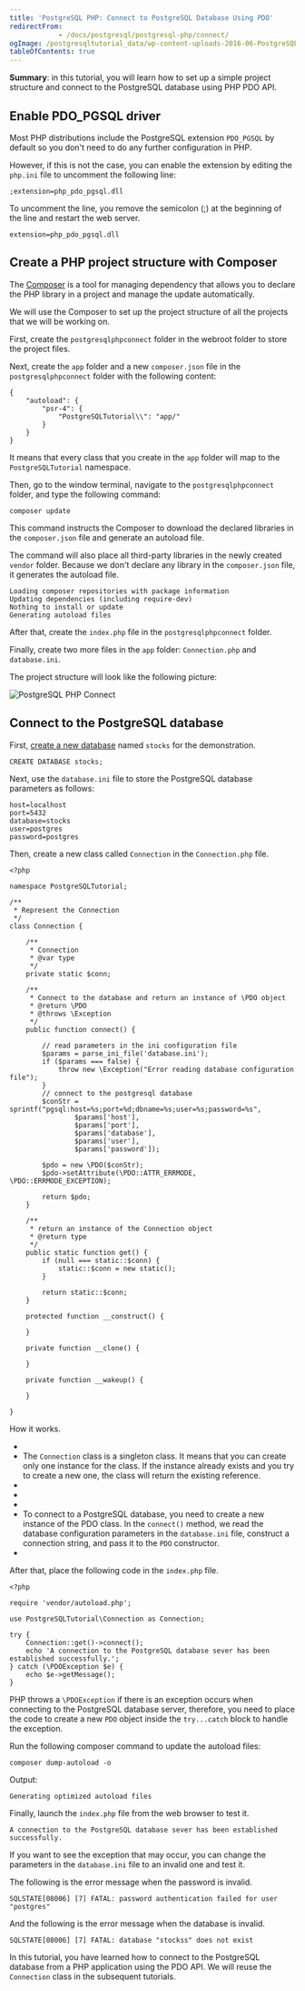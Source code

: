 ```yaml
---
title: 'PostgreSQL PHP: Connect to PostgreSQL Database Using PDO'
redirectFrom: 
            - /docs/postgresql/postgresql-php/connect/
ogImage: /postgresqltutorial_data/wp-content-uploads-2016-06-PostgreSQL-PHP-Connect.png
tableOfContents: true
---
```



**Summary**: in this tutorial, you will learn how to set up a simple project structure and connect to the PostgreSQL database using PHP PDO API.





## Enable PDO_PGSQL driver





Most PHP distributions include the PostgreSQL extension `PDO_PGSQL` by default so you don't need to do any further configuration in PHP.





However, if this is not the case, you can enable the extension by editing the `php.ini` file to uncomment the following line:





```
;extension=php_pdo_pgsql.dll
```





To uncomment the line, you remove the semicolon (;) at the beginning of the line and restart the web server.





```
extension=php_pdo_pgsql.dll
```





## Create a PHP project structure with Composer





The [Composer](http://Composer) is a tool for managing dependency that allows you to declare the PHP library in a project and manage the update automatically.





We will use the Composer to set up the project structure of all the projects that we will be working on.





First, create the `postgresqlphpconnect` folder in the webroot folder to store the project files.





Next, create the `app` folder and a new `composer.json` file in the `postgresqlphpconnect` folder with the following content:





```
{
    "autoload": {
        "psr-4": {
            "PostgreSQLTutorial\\": "app/"
        }
    }
}
```





It means that every class that you create in the `app` folder will map to the `PostgreSQLTutorial` namespace.





Then, go to the window terminal, navigate to the `postgresqlphpconnect` folder, and type the following command:





```
composer update
```





This command instructs the Composer to download the declared libraries in the `composer.json` file and generate an autoload file.





The command will also place all third-party libraries in the newly created `vendor` folder. Because we don't declare any library in the `composer.json` file, it generates the autoload file.





```
Loading composer repositories with package information
Updating dependencies (including require-dev)
Nothing to install or update
Generating autoload files
```





After that, create the `index.php` file in the `postgresqlphpconnect` folder.





Finally, create two more files in the `app` folder: `Connection.php` and `database.ini`.





The project structure will look like the following picture:





![PostgreSQL PHP Connect](/postgresqltutorial_data/wp-content-uploads-2016-06-PostgreSQL-PHP-Connect.png)





## Connect to the PostgreSQL database





First, [create a new database](https://www.postgresqltutorial.com/postgresql-administration/postgresql-create-database/) named `stocks` for the demonstration.





```
CREATE DATABASE stocks;
```





Next, use the `database.ini` file to store the PostgreSQL database parameters as follows:





```
host=localhost
port=5432
database=stocks
user=postgres
password=postgres
```





Then, create a new class called `Connection` in the `Connection.php` file.





```
<?php

namespace PostgreSQLTutorial;

/**
 * Represent the Connection
 */
class Connection {

    /**
     * Connection
     * @var type
     */
    private static $conn;

    /**
     * Connect to the database and return an instance of \PDO object
     * @return \PDO
     * @throws \Exception
     */
    public function connect() {

        // read parameters in the ini configuration file
        $params = parse_ini_file('database.ini');
        if ($params === false) {
            throw new \Exception("Error reading database configuration file");
        }
        // connect to the postgresql database
        $conStr = sprintf("pgsql:host=%s;port=%d;dbname=%s;user=%s;password=%s",
                $params['host'],
                $params['port'],
                $params['database'],
                $params['user'],
                $params['password']);

        $pdo = new \PDO($conStr);
        $pdo->setAttribute(\PDO::ATTR_ERRMODE, \PDO::ERRMODE_EXCEPTION);

        return $pdo;
    }

    /**
     * return an instance of the Connection object
     * @return type
     */
    public static function get() {
        if (null === static::$conn) {
            static::$conn = new static();
        }

        return static::$conn;
    }

    protected function __construct() {

    }

    private function __clone() {

    }

    private function __wakeup() {

    }

}
```





How it works.





- 
- The `Connection` class is a singleton class. It means that you can create only one instance for the class. If the instance already exists and you try to create a new one, the class will return the existing reference.
- 
-
- 
- To connect to a PostgreSQL database, you need to create a new instance of the PDO class. In the `connect()` method, we read the database configuration parameters in the `database.ini` file, construct a connection string, and pass it to the `PDO` constructor.
- 





After that, place the following code in the `index.php` file.





```
<?php

require 'vendor/autoload.php';

use PostgreSQLTutorial\Connection as Connection;

try {
    Connection::get()->connect();
    echo 'A connection to the PostgreSQL database sever has been established successfully.';
} catch (\PDOException $e) {
    echo $e->getMessage();
}
```





PHP throws a `\PDOException` if there is an exception occurs when connecting to the PostgreSQL database server, therefore, you need to place the code to create a new `PDO` object inside the `try...catch` block to handle the exception.





Run the following composer command to update the autoload files:





```
composer dump-autoload -o
```





Output:





```
Generating optimized autoload files
```





Finally, launch the `index.php` file from the web browser to test it.





```
A connection to the PostgreSQL database sever has been established successfully.
```





If you want to see the exception that may occur, you can change the parameters in the `database.ini` file to an invalid one and test it.





The following is the error message when the password is invalid.





```
SQLSTATE[08006] [7] FATAL: password authentication failed for user "postgres"
```





And the following is the error message when the database is invalid.





```
SQLSTATE[08006] [7] FATAL: database "stockss" does not exist
```





In this tutorial, you have learned how to connect to the PostgreSQL database from a PHP application using the PDO API. We will reuse the `Connection` class in the subsequent tutorials.


